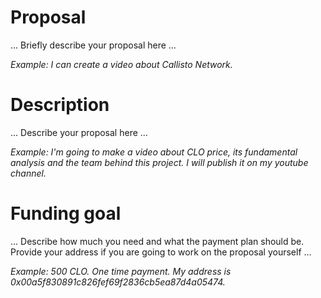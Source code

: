 # Proposal

... Briefly describe your proposal here ...

*Example: I can create a video about Callisto Network.*

# Description

... Describe your proposal here ...

*Example: I'm going to make a video about CLO price, its fundamental analysis and the team behind this project. I will publish it on my youtube channel.*

# Funding goal

... Describe how much you need and what the payment plan should be. 
Provide your address if you are going to work on the proposal yourself ...

*Example: 500 CLO. One time payment. My address is 0x00a5f830891c826fef69f2836cb5ea87d4a05474.*

